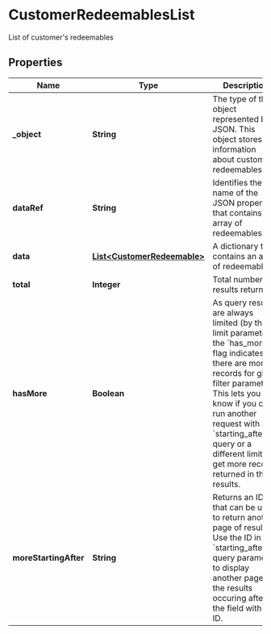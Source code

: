 

# CustomerRedeemablesList

List of customer's redeemables

## Properties

| Name | Type | Description |
|------------ | ------------- | ------------- |
|**_object** | **String** | The type of the object represented by JSON. This object stores information about customer redeemables. |
|**dataRef** | **String** | Identifies the name of the JSON property that contains the array of redeemables. |
|**data** | [**List&lt;CustomerRedeemable&gt;**](CustomerRedeemable.md) | A dictionary that contains an array of redeemables. |
|**total** | **Integer** | Total number of results returned. |
|**hasMore** | **Boolean** | As query results are always limited (by the limit parameter), the &#x60;has_more&#x60; flag indicates if there are more records for given filter parameters. This lets you know if you can run another request with a &#x60;starting_after_id&#x60; query or a different limit to get more records returned in the results. |
|**moreStartingAfter** | **String** | Returns an ID that can be used to return another page of results. Use the ID in the &#x60;starting_after_id&#x60; query parameter to display another page of the results occuring after the field with that ID. |



